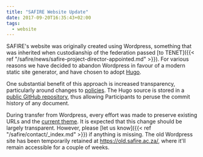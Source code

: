 ```yaml
---
title: "SAFIRE Website Update"
date: 2017-09-20T16:35:43+02:00
tags:
  - website
---
```


SAFIRE's website was originally created using Wordpress, something that was inherited when custodianship of the federation passed [to TENET]({{< ref "/safire/news/safire-project-director-appointed.md" >}}). For various reasons we have decided to abandon Wordpress in favour of a modern static site generator, and have chosen to adopt [Hugo](https://gohugo.io/).

One substantial benefit of this approach is increased transparency, particularly around changes to [policies](/safire/policies/). The Hugo source is
stored in a [public GitHub repository](https://github.com/safire-ac-za/safire-ac-za.github.io), thus allowing Participants to peruse the commit history of any document.

During transfer from Wordpress, every effort was made to preserve existing URLs and the [current theme](https://github.com/safire-ac-za/safire-ac-za.github.io/tree/master/themes). It is expected that this change should be largely transparent. However, please [let us know]({{< ref "/safire/contact/_index.md" >}}) if anything is missing. The old Wordpress site has been temporarily retained at <https://old.safire.ac.za/>, where it'll remain accessible for a couple of weeks.
